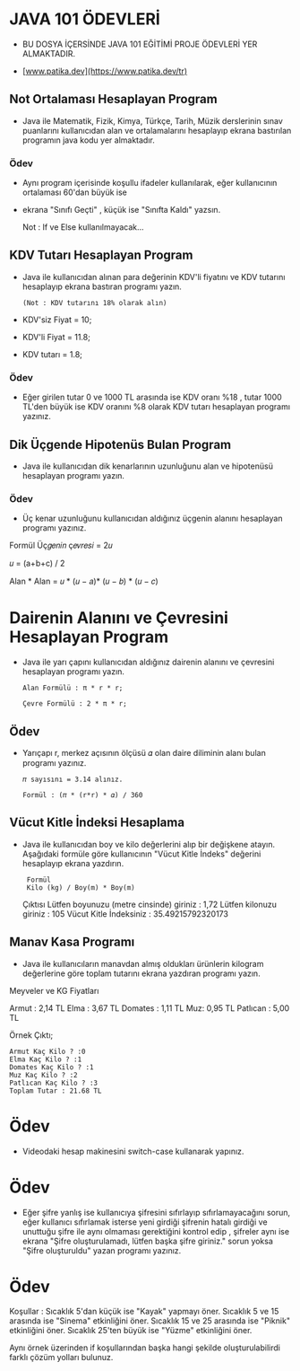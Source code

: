 # JAVA 101 ÖDEVLERİ
* BU DOSYA İÇERSİNDE JAVA 101 EĞİTİMİ PROJE ÖDEVLERİ YER ALMAKTADIR.

* [www.patika.dev](https://www.patika.dev/tr)

## Not Ortalaması Hesaplayan Program
* Java ile Matematik, Fizik, Kimya, Türkçe, Tarih, Müzik derslerinin
  sınav puanlarını kullanıcıdan alan ve ortalamalarını hesaplayıp ekrana bastırılan programın java kodu yer almaktadır.

### Ödev
* Aynı program içerisinde koşullu ifadeler kullanılarak, eğer kullanıcının ortalaması 60'dan büyük ise
* ekrana "Sınıfı Geçti" , küçük ise "Sınıfta Kaldı" yazsın.


    Not : If ve Else kullanılmayacak...

## KDV Tutarı Hesaplayan Program

* Java ile kullanıcıdan alınan para değerinin KDV'li fiyatını ve KDV tutarını hesaplayıp ekrana bastıran programı yazın.

      (Not : KDV tutarını 18% olarak alın)

* KDV'siz Fiyat = 10;

* KDV'li Fiyat = 11.8;

* KDV tutarı = 1.8;

### Ödev
* Eğer girilen tutar 0 ve 1000 TL arasında ise KDV oranı %18 , tutar 1000 TL'den büyük ise KDV oranını %8 olarak KDV tutarı hesaplayan programı yazınız.

## Dik Üçgende Hipotenüs Bulan Program
* Java ile kullanıcıdan dik kenarlarının uzunluğunu alan ve hipotenüsü hesaplayan programı yazın.

### Ödev
* Üç kenar uzunluğunu kullanıcıdan aldığınız üçgenin alanını hesaplayan programı yazınız.

Formül
Üç𝑔𝑒𝑛𝑖𝑛 ç𝑒𝑣𝑟𝑒𝑠𝑖 = 2𝑢

𝑢 = (a+b+c) / 2

Alan * Alan = 𝑢 * (𝑢 − 𝑎)* (𝑢 − 𝑏) * (𝑢 − 𝑐)

# Dairenin Alanını ve Çevresini Hesaplayan Program
* Java ile yarı çapını kullanıcıdan aldığınız dairenin alanını ve çevresini hesaplayan programı yazın.

      Alan Formülü : π * r * r;

      Çevre Formülü : 2 * π * r;

## Ödev
* Yarıçapı r, merkez açısının ölçüsü 𝛼 olan daire diliminin alanı bulan programı yazınız.

      𝜋 sayısını = 3.14 alınız.

      Formül : (𝜋 * (r*r) * 𝛼) / 360

## Vücut Kitle İndeksi Hesaplama
* Java ile kullanıcıdan boy ve kilo değerlerini alıp bir değişkene atayın. Aşağıdaki formüle göre kullanıcının "Vücut Kitle İndeks" değerini hesaplayıp ekrana yazdırın.

       Formül
       Kilo (kg) / Boy(m) * Boy(m)

  Çıktısı
  Lütfen boyunuzu (metre cinsinde) giriniz : 1,72
  Lütfen kilonuzu giriniz : 105
  Vücut Kitle İndeksiniz : 35.49215792320173

## Manav Kasa Programı
* Java ile kullanıcıların manavdan almış oldukları ürünlerin kilogram değerlerine göre toplam tutarını ekrana yazdıran programı yazın.

Meyveler ve KG Fiyatları

Armut : 2,14 TL
Elma : 3,67 TL
Domates : 1,11 TL
Muz: 0,95 TL
Patlıcan : 5,00 TL

Örnek Çıktı;

    Armut Kaç Kilo ? :0
    Elma Kaç Kilo ? :1
    Domates Kaç Kilo ? :1
    Muz Kaç Kilo ? :2
    Patlıcan Kaç Kilo ? :3
    Toplam Tutar : 21.68 TL

# Ödev
* Videodaki hesap makinesini switch-case kullanarak yapınız.

# Ödev
* Eğer şifre yanlış ise kullanıcıya şifresini sıfırlayıp sıfırlamayacağını sorun, eğer kullanıcı sıfırlamak isterse yeni girdiği şifrenin hatalı girdiği ve unuttuğu şifre ile aynı olmaması gerektiğini kontrol edip , şifreler aynı ise ekrana "Şifre oluşturulamadı, lütfen başka şifre giriniz." sorun yoksa "Şifre oluşturuldu" yazan programı yazınız.

# Ödev
Koşullar :
Sıcaklık 5'dan küçük ise "Kayak" yapmayı öner.
Sıcaklık 5 ve 15 arasında ise "Sinema" etkinliğini öner.
Sıcaklık 15 ve 25 arasında ise "Piknik" etkinliğini öner.
Sıcaklık 25'ten büyük ise "Yüzme" etkinliğini öner.

Aynı örnek üzerinden if koşullarından başka hangi şekilde oluşturulabilirdi farklı çözüm yolları bulunuz.
